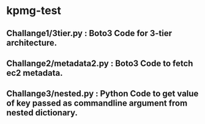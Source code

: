 # kpmg-test

## Challange1/3tier.py : Boto3 Code for 3-tier architecture. 
## Challange2/metadata2.py : Boto3 Code to fetch ec2 metadata.

## Challange3/nested.py : Python Code to get value of key passed as commandline argument from nested dictionary.